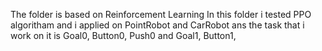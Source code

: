 The folder is based on Reinforcement Learning In this folder i tested PPO algoritham and i applied on PointRobot and CarRobot ans the task that i work on it is Goal0, Button0, Push0 and Goal1, Button1, 
